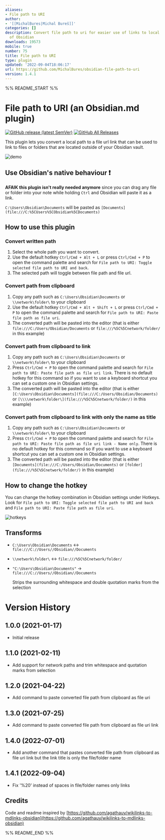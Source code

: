 ```yaml
---
aliases:
- File path to URI
author:
- '[[MichalBures|Michal Bureš]]'
categories: []
description: Convert file path to uri for easier use of links to local files outside
  of Obsidian
downloads: 19573
mobile: true
number: 75
title: File path to URI
type: plugin
updated: '2022-09-04T18:06:17'
url: https://github.com/MichalBures/obsidian-file-path-to-uri
version: 1.4.1
---
```


%% README_START %%

# File path to URI (an Obsidian.md plugin)

[![GitHub release (latest SemVer)](https://img.shields.io/github/v/release/MichalBures/obsidian-file-path-to-uri)](https://github.com/MichalBures/obsidian-file-path-to-uri/releases/latest)
[![GitHub All Releases](https://img.shields.io/github/downloads/MichalBures/obsidian-file-path-to-uri/total)](https://github.com/MichalBures/obsidian-file-path-to-uri/releases)

This plugin lets you convert a local path to a file url link that can be used to link to files or folders that are located outside of your Obsidian vault.

![demo](https://raw.githubusercontent.com/MichalBures/obsidian-file-path-to-uri/master/demo.gif)

## Use Obsidian's native behaviour ❗
**AFAIK this plugin isn't really needed anymore** since you can drag any file or folder into your note while holding `Ctrl` and Obsidian will paste it as a link.

`C:\Users\Obsidian\Documents` will be pasted as `[Documents](file:///C:%5CUsers%5CObsidian%5CDocuments)`

## How to use this plugin

### Convert written path
1. Select the whole path you want to convert.
2. Use the default hotkey `Ctrl/Cmd + Alt + L` or press `Ctrl/Cmd + P` to open the command palette and search for `File path to URI: Toggle selected file path to URI and back`.
3. The selected path will toggle between file path and file url.

### Convert path from clipboard
1. Copy any path such as `C:\Users\Obsidian\Documents` or `\\network\folder\` to your clipboard
2. Use the default hotkey `Ctrl/Cmd + Alt + Shift + L` or press `Ctrl/Cmd + P` to open the command palette and search for `File path to URI: Paste file path as file uri`.
3. The converted path will be pasted into the editor (that is either `file:///C:/Users/Obsidian/Documents` or `file:///%5C%5Cnetwork/folder/` in this example)

### Convert path from clipboard to link

1. Copy any path such as `C:\Users\Obsidian\Documents` or `\\network\folder\` to your clipboard
2. Press `Ctrl/Cmd + P` to open the command palette and search
   for `File path to URI: Paste file path as file uri link`. There is no default hotkey for this command so if you want to use a keyboard shortcut you can set a custom one in Obsidian settings.
3. The converted path will be pasted into the editor (that is either `[C:\Users\Obsidian\Documents](file:///C:/Users/Obsidian/Documents)`
   or `[\\\\network\folder\](file:///%5C%5Cnetwork/folder/)` in this example)

### Convert path from clipboard to link with only the name as title

1. Copy any path such as `C:\Users\Obsidian\Documents` or `\\network\folder\` to your clipboard
2. Press `Ctrl/Cmd + P` to open the command palette and search
   for `File path to URI: Paste file path as file uri link - Name only`. There is no default hotkey for this command so if you want
   to use a keyboard shortcut you can set a custom one in Obsidian settings.
3. The converted path will be pasted into the editor (that is
   either `[Documents](file:///C:/Users/Obsidian/Documents)`
   or `[folder](file:///%5C%5Cnetwork/folder/)` in this example)

## How to change the hotkey 

You can change the hotkey combination in Obsidian settings under Hotkeys. Look for `File path to URI: Toggle selected file path to URI and back` and `File path to URI: Paste file path as file uri`.

![hotkeys](https://raw.githubusercontent.com/MichalBures/obsidian-file-path-to-uri/master/hotkeys.png)

## Transforms

- `C:\Users\Obsidian\Documents` <-> `file:///C://Users//Obsidian//Documents`
- `\\network\folder\` <-> `file:///%5C%5Cnetwork/folder/`
- ` "C:\Users\Obsidian\Documents" ` -> `file:///C://Users//Obsidian//Documents`
  
    Strips the surrounding whitespace and double quotation marks from the selection

# Version History

## 1.0.0 (2021-01-17)
- Initial release

## 1.1.0 (2021-02-11)

- Add support for network paths and trim whitespace and quotation marks from selection

## 1.2.0 (2021-04-22)

- Add command to paste converted file path from clipboard as file uri

## 1.3.0 (2021-07-25)

- Add command to paste converted file path from clipboard as file uri link

## 1.4.0 (2022-07-01)

- Add another command that pastes converted file path from clipboard as file uri link but the link title is only the file/folder name

## 1.4.1 (2022-09-04)

- Fix '%20' instead of spaces in file/folder names only links

## Credits

Code and readme inspired by [https://github.com/agathauy/wikilinks-to-mdlinks-obsidian](https://github.com/agathauy/wikilinks-to-mdlinks-obsidian)


%% README_END %%